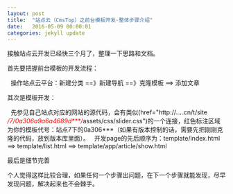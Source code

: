```yaml
---
layout: post
title:  "站点云（CmsTop）之前台模板开发·整体步骤介绍"
date:   2016-05-09 00:00:01
categories: jekyll update
---
```


 接触站点云开发已经快三个月了，整理一下思路和文档。<br>

 首先要把握前台模板的开发流程：<br>
  
 &nbsp;&nbsp;操作站点云平台：新建分类 ==》新建导航 ==》克隆模板 ==> 添加文章<br>

 其次是模板开发：<br>

 &nbsp;&nbsp;先参见自己站点对应的网站的源代码，会有类似(href="http://***.***.***.***.cn/t/site<em style="color:red"> /7/0a306a9a6a4689d***/</em>assets/css/slider.css")的一个连接，红色标注区域为你的模板代号：站点7下的0a306***（如果有版本控制的话，需要先把刚刚克隆的代码，放到版本库里面）。
 &nbsp;&nbsp;开发page的先后顺序为：template/index.html ==> template/list.html ==> template/app/article/show.html<br>

 最后是细节完善<br>

 个人觉得这样比较合理，如果任何一个步骤出问题，在下一个步骤就能发现，尽早发现问题，解决起来也不会棘手。



